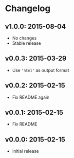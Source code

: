# Changelog

## v1.0.0: 2015-08-04

- No changes
- Stable release

## v0.0.3: 2015-03-29

- Use `'html'` as output format

## v0.0.2: 2015-02-15

- Fix README again

## v0.0.1: 2015-02-15

- Fix README

## v0.0.0: 2015-02-15

- Initial release
